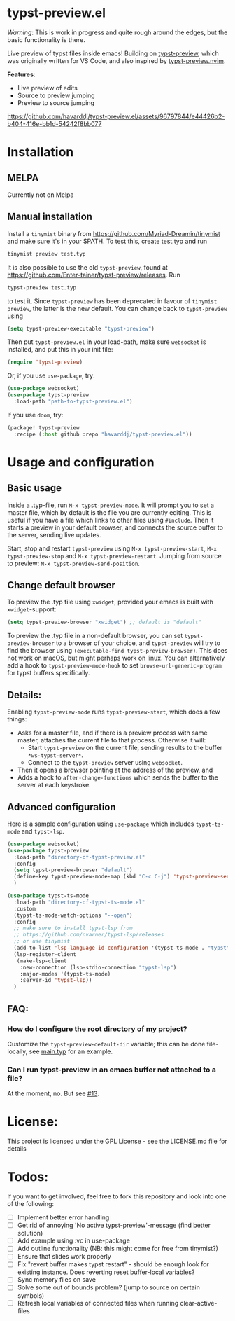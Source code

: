 typst-preview.el
==========

*Warning*: This is work in progress and quite rough around the edges, but the basic functionality is there.

Live preview of typst files inside emacs! Building on
[typst-preview](https://github.com/Enter-tainer/typst-preview), which
was originally written for VS Code, and also inspired by
[typst-preview.nvim](https://github.com/chomosuke/typst-preview.nvim).

**Features**:

-   Live preview of edits
-   Source to preview jumping
-   Preview to source jumping

https://github.com/havarddj/typst-preview.el/assets/96797844/e44426b2-b404-416e-bb1d-54242f8bb077

# Installation

## MELPA

Currently not on Melpa

## Manual installation

Install a `tinymist` binary from
<https://github.com/Myriad-Dreamin/tinymist> and make sure
it\'s in your \$PATH. To test this, create test.typ and run

```sh
tinymist preview test.typ
```

It is also possible to use the old `typst-preview`, found at <https://github.com/Enter-tainer/typst-preview/releases>. Run

``` sh
typst-preview test.typ
```
to test it. Since `typst-preview` has been deprecated in favour of `tinymist preview`, the latter is the new default. You can change back to `typst-preview` using 

``` el
(setq typst-preview-executable "typst-preview")
```

Then put `typst-preview.el` in your load-path, make sure `websocket` is installed, and put this in your init file:

```el
(require 'typst-preview)
```

Or, if you use `use-package`, try:

```el
(use-package websocket)
(use-package typst-preview
  :load-path "path-to-typst-preview.el")
```

If you use `doom`, try:

``` el
(package! typst-preview
  :recipe (:host github :repo "havarddj/typst-preview.el"))
```

# Usage and configuration

## Basic usage

Inside a .typ-file, run `M-x typst-preview-mode`. It will prompt you to set a master file, which by default is the file you are currently editing. This is useful if you have a file which links to other files using `#include`. Then it starts a preview in your default browser, and connects the source buffer to the server, sending live updates. 

Start, stop and restart `typst-preview` using `M-x typst-preview-start`,
`M-x typst-preview-stop` and `M-x typst-preview-restart`. Jumping from source to preview: `M-x typst-preview-send-position`. 

## Change default browser

To preview the .typ file using `xwidget`, provided your emacs is built
with `xwidget`-support:

```el
(setq typst-preview-browser "xwidget") ;; default is "default"
```

To preview the .typ file in a non-default browser, you can set `typst-preview-browser` to a browser of your choice, and `typst-preview` will try to find the browser using `(executable-find typst-preview-browser)`. This does not work on macOS, but might perhaps work on linux. You can alternatively add a hook to `typst-preview-mode-hook` to set `browse-url-generic-program` for typst buffers specifically. 


## Details:

Enabling `typst-preview-mode` runs `typst-preview-start`, which does a
few things:

-   Asks for a master file, and if there is a preview process with same master, attaches the current file to that process. Otherwise it will: 
    -   Start `typst-preview` on the current file, sending results to the
        buffer `*ws-typst-server*`.
    -   Connect to the `typst-preview` server using `websocket`.
-   Then it opens a browser pointing at the address of the preview, and 
-   Adds a hook to `after-change-functions` which sends the buffer to
    the server at each keystroke.

## Advanced configuration

Here is a sample configuration using `use-package` which includes `typst-ts-mode` and `typst-lsp`. 

``` el
(use-package websocket)
(use-package typst-preview
  :load-path "directory-of-typst-preview.el"
  :config
  (setq typst-preview-browser "default")
  (define-key typst-preview-mode-map (kbd "C-c C-j") 'typst-preview-send-position)
  )

(use-package typst-ts-mode
  :load-path "directory-of-typst-ts-mode.el"
  :custom
  (typst-ts-mode-watch-options "--open")
  :config
  ;; make sure to install typst-lsp from
  ;; https://github.com/nvarner/typst-lsp/releases
  ;; or use tinymist
  (add-to-list 'lsp-language-id-configuration '(typst-ts-mode . "typst"))
  (lsp-register-client
   (make-lsp-client
    :new-connection (lsp-stdio-connection "typst-lsp")
    :major-modes '(typst-ts-mode)
    :server-id 'typst-lsp))
  )
```

## FAQ: 

### How do I configure the root directory of my project?

Customize the `typst-preview-default-dir` variable; this can be done file-locally, see [main.typ](test-subfolders/main_folder/main.typ) for an example.

### Can I run typst-preview in an emacs buffer not attached to a file?

At the moment, no. But see [#13](https://github.com/havarddj/typst-preview.el/issues/13).



# License:
This project is licensed under the GPL License - see the LICENSE.md file for details


# Todos:
If you want to get involved, feel free to fork this repository and look into one of the following:

-   [ ] Implement better error handling
-   [ ] Get rid of annoying 'No active typst-preview'-message (find better solution)
-   [ ] Add example using :vc in use-package
-   [ ] Add outline functionality (NB: this might come for free from tinymist?)
-   [ ] Ensure that slides work properly
-   [ ] Fix \"revert buffer makes typst restart\" - should be enough look for existing instance. Does reverting reset buffer-local variables?
-   [ ] Sync memory files on save
-   [ ] Solve some out of bounds problem? (jump to source on certain symbols)
-   [ ] Refresh local variables of connected files when running clear-active-files
